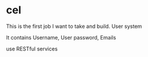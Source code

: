 # cel
This is the first job I want to take and build. User system

It contains Username, User password, Emails

use RESTful services
